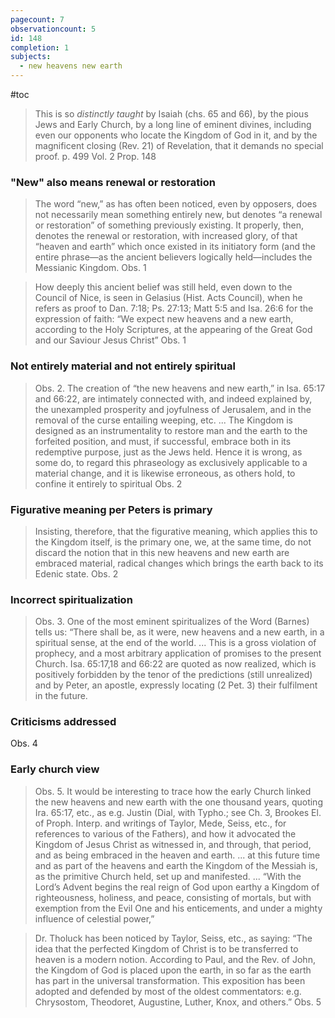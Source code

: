 ```yaml
---
pagecount: 7
observationcount: 5
id: 148
completion: 1
subjects:
  - new heavens new earth
---
```

#toc

>This is so *distinctly taught* by Isaiah (chs. 65 and 66), by the pious Jews and Early Church, by a long line of eminent divines, including even our opponents who locate the Kingdom of God in it, and by the magnificent closing (Rev. 21) of Revelation, that it demands no special proof.
>p. 499 Vol. 2 Prop. 148
### "New" also means renewal or restoration
>The word “new,” as has often been noticed, even by opposers, does not necessarily mean something entirely new, but denotes “a renewal or restoration” of something previously existing. It properly, then, denotes the renewal or restoration, with increased glory, of that “heaven and earth” which once existed in its initiatory form (and the entire phrase—as the ancient believers logically held—includes the Messianic Kingdom.
>Obs. 1

>How deeply this ancient belief was still held, even down to the Council of Nice, is seen in Gelasius (Hist. Acts Council), when he refers as proof to Dan. 7:18; Ps. 27:13; Matt 5:5 and Isa. 26:6 for the expression of faith: “We expect new heavens and a new earth, according to the Holy Scriptures, at the appearing of the Great God and our Saviour Jesus Christ”
>Obs. 1
### Not entirely material and not entirely spiritual
>Obs. 2. The creation of “the new heavens and new earth,” in Isa. 65:17 and 66:22, are intimately connected with, and indeed explained by, the unexampled prosperity and joyfulness of Jerusalem, and in the removal of the curse entailing weeping, etc.
>...
>The Kingdom is designed as an instrumentality to restore man and the earth to the forfeited position, and must, if successful, embrace both in its redemptive purpose, just as the Jews held. Hence it is wrong, as some do, to regard this phraseology as exclusively applicable to a material change, and it is likewise erroneous, as others hold, to confine it entirely to spiritual
>Obs. 2
### Figurative meaning per Peters is primary
>Insisting, therefore, that the figurative meaning, which applies this to the Kingdom itself, is the primary one, we, at the same time, do not discard the notion that in this new heavens and new earth are embraced material, radical changes which brings the earth back to its Edenic state.
>Obs. 2
### Incorrect spiritualization 
>Obs. 3. One of the most eminent spiritualizes of the Word (Barnes) tells us: “There shall be, as it were, new heavens and a new earth, in a spiritual sense, at the end of the world.
>...
>This is a gross violation of prophecy, and a most arbitrary application of promises to the present Church. Isa. 65:17,18 and 66:22 are quoted as now realized, which is positively forbidden by the tenor of the predictions (still unrealized) and by Peter, an apostle, expressly locating (2 Pet. 3) their fulfilment in the future.

### Criticisms addressed
Obs. 4
### Early church view
>Obs. 5. It would be interesting to trace how the early Church linked the new heavens and new earth with the one thousand years, quoting Ira. 65:17, etc., as e.g. Justin (Dial, with Typho.; see Ch. 3, Brookes El. of Proph. Interp. and writings of Taylor, Mede, Seiss, etc., for references to various of the Fathers), and how it advocated the Kingdom of Jesus Christ as witnessed in, and through, that period, and as being embraced in the heaven and earth.
>...
>at this future time and as part of the heavens and earth the Kingdom of the Messiah is, as the primitive Church held, set up and manifested.
>...
>“With the Lord’s Advent begins the real reign of God upon earthy a Kingdom of righteousness, holiness, and peace, consisting of mortals, but with exemption from the Evil One and his enticements, and under a mighty influence of celestial power,”

>Dr. Tholuck has been noticed by Taylor, Seiss, etc., as saying: “The idea that the perfected Kingdom of Christ is to be transferred to heaven is a modern notion. According to Paul, and the Rev. of John, the Kingdom of God is placed upon the earth, in so far as the earth has part in the universal transformation. This exposition has been adopted and defended by most of the oldest commentators: e.g. Chrysostom, Theodoret, Augustine, Luther, Knox, and others.”
>Obs. 5